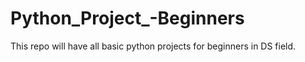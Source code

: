 # Python_Project_-Beginners
This repo will have all basic python projects for beginners in DS field. 
